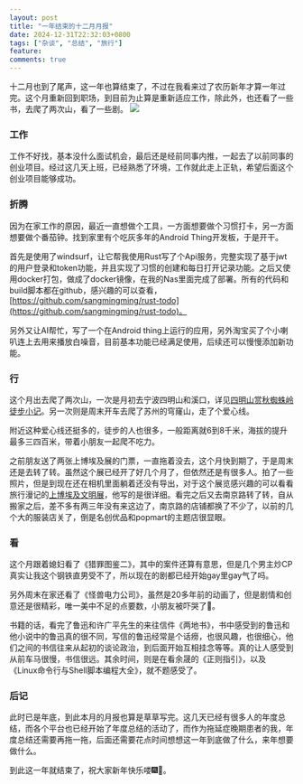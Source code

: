 ```yaml
---
layout: post
title: "一年结束的十二月月报"
date: 2024-12-31T22:32:03+0800
tags: ["杂谈", "总结", "旅行"]
feature: 
comments: true
---
```


十二月也到了尾声，这一年也算结束了，不过在我看来过了农历新年才算一年过完。这个月重新回到职场，到目前为止算是重新适应工作，除此外，也还看了一些书，去爬了两次山，看了一些剧。
![](https://img.isming.me/photo/IMG_20241124_112542.jpg)

<!--more-->

### 工作

工作不好找，基本没什么面试机会，最后还是经前同事内推，一起去了以前同事的创业项目。经过这几天上班，已经熟悉了环境，工作就此走上正轨，希望后面这个创业项目能够成功。

### 折腾
因为在家工作的原因，最近一直想做个工具，一方面想要做个习惯打卡，另一方面想要做个番茄钟。找到家里有个吃灰多年的Android Thing开发板，于是开干。

首先是使用了windsurf，让它帮我使用Rust写了个Api服务，完整实现了基于jwt的用户登录和token功能，并且实现了习惯的创建和每日打开记录功能。之后又使用docker打包，做成了docker镜像，在我的Nas里面完成了部署。所有的代码和build脚本都在github，感兴趣的可以查看，[https://github.com/sangmingming/rust-todo](https://github.com/sangmingming/rust-todo)。

另外又让AI帮忙，写了一个在Android thing上运行的应用，另外淘宝买了个小喇叭连上去用来播放白噪音，目前基本功能已经满足使用，后续还可以慢慢添加新功能。

### 行
这个月出去爬了两次山，一次是月初去宁波四明山和溪口，详见[四明山赏秋蜘蛛岭徒步小记](https://isming.me/2024-12-11-shiming-hiking/)。另一次则是周末开车去爬了苏州的穹窿山，走了个爱心线。

附近这种爱心线还挺多的，徒步的人也很多，一般距离就6到8千米，海拔的提升最多三四百米，带着小朋友一起爬不吃力。

之前朋友送了两张上博埃及展的门票，一直拖着没去，这个月快到期了，于是周末还是去转了转。虽然这个展已经开了好几个月了，但依然还是有很多人。拍了一些照片，但是到现在还在相机里面躺着还没有导出，对于这个展览感兴趣的可以看看旅行漫记的[上博埃及文明展](https://synyan.cn/88001)，他写的是很详细。看完之后又去南京路转了转，自从搬家之后，差不多有两三年没有来这边了，南京路的店铺都换了不少了，以前的几个大的服装店关了，倒是名创优品和popmart的主题店很显眼。



### 看
这个月跟着媳妇看了《猎罪图鉴二》，其中的案件还算有意思，但是几个男主炒CP真实让我这个钢铁直男受不了，所以现在的剧都已经开始gay里gay气了吗。

另外周末在家还看了《怪兽电力公司》，虽然是20多年前的动画了，但是剧情和创意还是很精彩，唯一美中不足的点要数，小朋友被吓哭了🤣。

书籍的话，看完了鲁迅和许广平先生的来往信件《两地书》，书中感受到的鲁迅和他小说中的鲁迅真的很不同，写信的鲁迅经常是个话痨，也很风趣，也很细心，他们之间的书信往来从起初的谈论政治，到后面开始互相挂念等等。真的让人感受到从前车马很慢，书信很远。其余时间，则是在看余晟的《正则指引》，以及《Linux命令行与Shell脚本编程大全》，就不题感受了。

### 后记
此时已是年底，到此本月的月报也算是草草写完。这几天已经有很多人的年度总结，而各个平台也已经开始了年度总结的活动了，而作为拖延症晚期患者的我，年度总结还需要再拖一拖，后面还需要花点时间想想这一年到底做了什么，来年想要做什么。

到此这一年就结束了，祝大家新年快乐喽🎆🎇。